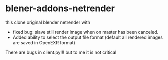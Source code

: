 # blener-addons-netrender
this clone original blender netrender with

* fixed bug: slave still  render image when on master has been canceled.
* Added ability to select the output file format (default all rendered images are saved in OpenEXR format)
 

There are bugs in client.py!!! but to me it is not critical
